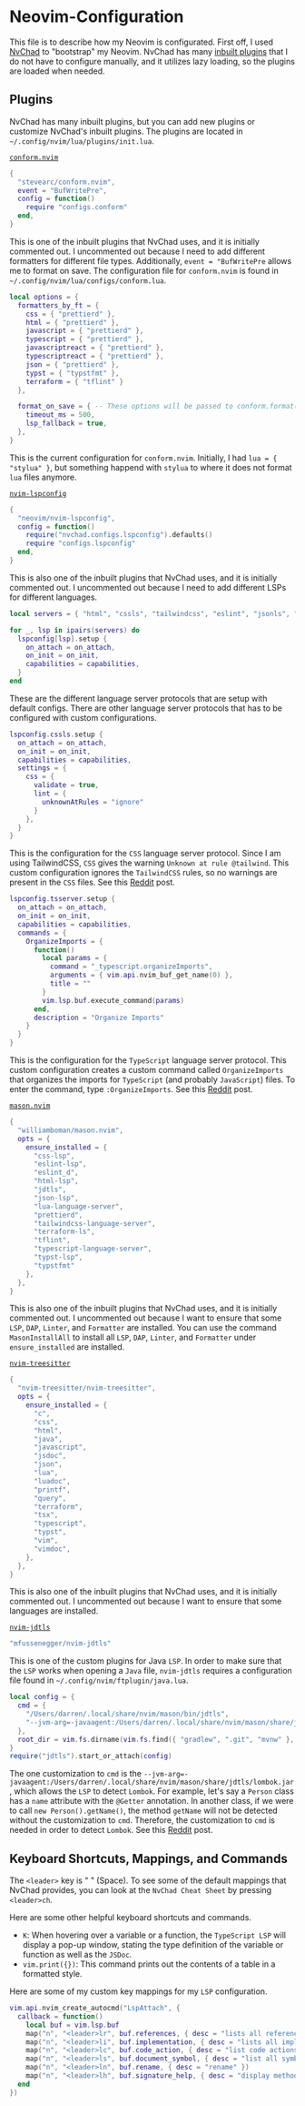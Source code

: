 # Neovim-Configuration

This file is to describe how my Neovim is configurated. First off, I used [NvChad](https://nvchad.com/) to
"bootstrap" my Neovim. NvChad has many [inbuilt plugins](https://nvchad.com/docs/features/) that I do not
have to configure manually, and it utilizes lazy loading, so the plugins are loaded when needed.

## Plugins

NvChad has many inbuilt plugins, but you can add new plugins or customize NvChad's inbuilt plugins.
The plugins are located in `~/.config/nvim/lua/plugins/init.lua`.

[`conform.nvim`](https://github.com/stevearc/conform.nvim)

```lua
{
  "stevearc/conform.nvim",
  event = "BufWritePre",
  config = function()
    require "configs.conform"
  end,
}
```

This is one of the inbuilt plugins that NvChad uses, and it is initially commented out. I uncommented out because
I need to add different formatters for different file types. Additionally, `event = "BufWritePre` allows me to
format on save. The configuration file for `conform.nvim` is found in `~/.config/nvim/lua/configs/conform.lua`.

```lua
local options = {
  formatters_by_ft = {
    css = { "prettierd" },
    html = { "prettierd" },
    javascript = { "prettierd" },
    typescript = { "prettierd" },
    javascriptreact = { "prettierd" },
    typescriptreact = { "prettierd" },
    json = { "prettierd" },
    typst = { "typstfmt" },
    terraform = { "tflint" }
  },

  format_on_save = { -- These options will be passed to conform.format()
    timeout_ms = 500,
    lsp_fallback = true,
  },
}
```

This is the current configuration for `conform.nvim`. Initially, I had `lua = { "stylua" }`, but something happend with
`stylua` to where it does not format `lua` files anymore.

[`nvim-lspconfig`](https://github.com/neovim/nvim-lspconfig)

```lua
{
  "neovim/nvim-lspconfig",
  config = function()
    require("nvchad.configs.lspconfig").defaults()
    require "configs.lspconfig"
  end,
}
```

This is also one of the inbuilt plugins that NvChad uses, and it is initially commented out. I uncommented out because
I need to add different LSPs for different languages.

```lua
local servers = { "html", "cssls", "tailwindcss", "eslint", "jsonls", "typst_lsp", "terraformls" }

for _, lsp in ipairs(servers) do
  lspconfig[lsp].setup {
    on_attach = on_attach,
    on_init = on_init,
    capabilities = capabilities,
  }
end
```

These are the different language server protocols that are setup with default configs. There are other language server
protocols that has to be configured with custom configurations.

```lua
lspconfig.cssls.setup {
  on_attach = on_attach,
  on_init = on_init,
  capabilities = capabilities,
  settings = {
    css = {
      validate = true,
      lint = {
        unknownAtRules = "ignore"
      }
    },
  }
}
```

This is the configuration for the `CSS` language server protocol. Since I am using TailwindCSS, `CSS` gives the warning
`Unknown at rule @tailwind`. This custom configuration ignores the `TailwindCSS` rules, so no warnings are present
in the `CSS` files. See this [Reddit](https://www.reddit.com/r/lunarvim/comments/w50jfk/comment/jcl262v/?utm_source=share&utm_medium=web3x&utm_name=web3xcss&utm_term=1&utm_content=share_button) post.

```lua
lspconfig.tsserver.setup {
  on_attach = on_attach,
  on_init = on_init,
  capabilities = capabilities,
  commands = {
    OrganizeImports = {
      function()
        local params = {
          command = "_typescript.organizeImports",
          arguments = { vim.api.nvim_buf_get_name(0) },
          title = ""
        }
        vim.lsp.buf.execute_command(params)
      end,
      description = "Organize Imports"
    }
  }
}
```

This is the configuration for the `TypeScript` language server protocol. This custom configuration creates a custom
command called `OrganizeImports` that organizes the imports for `TypeScript` (and probably `JavaScript`) files. To
enter the command, type `:OrganizeImports`. See this [Reddit](https://www.reddit.com/r/neovim/comments/lwz8l7/comment/gpkueno/?utm_source=share&utm_medium=web3x&utm_name=web3xcss&utm_term=1&utm_content=share_button) post.

[`mason.nvim`](https://github.com/williamboman/mason.nvim)

```lua
{
  "williamboman/mason.nvim",
  opts = {
    ensure_installed = {
      "css-lsp",
      "eslint-lsp",
      "eslint_d",
      "html-lsp",
      "jdtls",
      "json-lsp",
      "lua-language-server",
      "prettierd",
      "tailwindcss-language-server",
      "terraform-ls",
      "tflint",
      "typescript-language-server",
      "typst-lsp",
      "typstfmt"
    },
  },
}
```

This is also one of the inbuilt plugins that NvChad uses, and it is initially commented out. I uncommented out because
I want to ensure that some `LSP`, `DAP`, `Linter`, and `Formatter` are installed. You can use the command `MasonInstallAll`
to install all `LSP`, `DAP`, `Linter`, and `Formatter` under `ensure_installed` are installed.

[`nvim-treesitter`](https://github.com/nvim-treesitter/nvim-treesitter)

```lua
{
  "nvim-treesitter/nvim-treesitter",
  opts = {
    ensure_installed = {
      "c",
      "css",
      "html",
      "java",
      "javascript",
      "jsdoc",
      "json",
      "lua",
      "luadoc",
      "printf",
      "query",
      "terraform",
      "tsx",
      "typescript",
      "typst",
      "vim",
      "vimdoc",
    },
  },
}
```

This is also one of the inbuilt plugins that NvChad uses, and it is initially commented out. I uncommented out because
I want to ensure that some languages are installed.

[`nvim-jdtls`](https://github.com/mfussenegger/nvim-jdtls)

```lua
"mfussenegger/nvim-jdtls"
```

This is one of the custom plugins for Java `LSP`. In order to make sure that the `LSP` works when opening a `Java`
file, `nvim-jdtls` requires a configuration file found in `~/.config/nvim/ftplugin/java.lua`.

```lua
local config = {
  cmd = {
    "/Users/darren/.local/share/nvim/mason/bin/jdtls",
    "--jvm-arg=-javaagent:/Users/darren/.local/share/nvim/mason/share/jdtls/lombok.jar",
  },
  root_dir = vim.fs.dirname(vim.fs.find({ "gradlew", ".git", "mvnw" }, { upward = true })[1]),
}
require("jdtls").start_or_attach(config)
```

The one customization to `cmd` is the `--jvm-arg=-javaagent:/Users/darren/.local/share/nvim/mason/share/jdtls/lombok.jar`,
which allows the `LSP` to detect `Lombok`. For example, let's say a `Person` class has a `name` attribute with the `@Getter`
annotation. In another class, if we were to call `new Person().getName()`, the method `getName` will not be detected without
the customization to `cmd`. Therefore, the customization to `cmd` is needed in order to detect `Lombok`.
See this [Reddit](https://www.reddit.com/r/neovim/comments/124t2u6/comment/jwrid3y/?utm_source=share&utm_medium=web3x&utm_name=web3xcss&utm_term=1&utm_content=share_button)
post.

## Keyboard Shortcuts, Mappings, and Commands

The `<leader>` key is " " (Space). To see some of the default mappings that NvChad provides, you can look at the `NvChad Cheat Sheet`
by pressing `<leader>ch`.

Here are some other helpful keyboard shortcuts and commands.

- `K`: When hovering over a variable or a function, the `TypeScript LSP` will display a pop-up window, stating the type
  definition of the variable or function as well as the `JSDoc`.
- `vim.print({})`: This command prints out the contents of a table in a formatted style.

Here are some of my custom key mappings for my `LSP` configuration.

```lua
vim.api.nvim_create_autocmd("LspAttach", {
  callback = function()
    local buf = vim.lsp.buf
    map("n", "<leader>lr", buf.references, { desc = "lists all references" })
    map("n", "<leader>li", buf.implementation, { desc = "lists all implementations" })
    map("n", "<leader>lc", buf.code_action, { desc = "list code actions" })
    map("n", "<leader>ls", buf.document_symbol, { desc = "list all symbols" })
    map("n", "<leader>ln", buf.rename, { desc = "rename" })
    map("n", "<leader>lh", buf.signature_help, { desc = "display method signature information" })
  end
})
```
